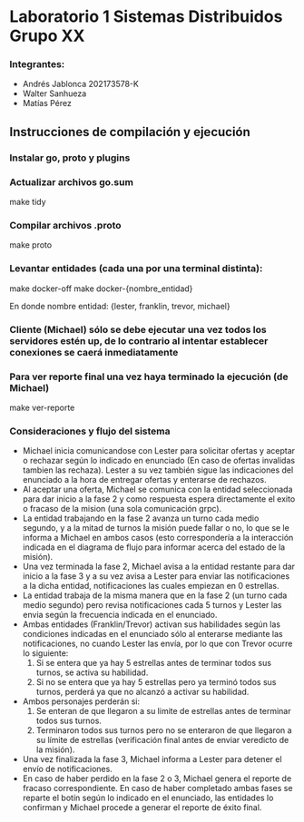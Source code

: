 # Laboratorio 1 Sistemas Distribuidos Grupo XX
### Integrantes:
* Andrés Jablonca 202173578-K
* Walter Sanhueza
* Matías Pérez

## Instrucciones de compilación y ejecución

### Instalar go, proto y plugins

### Actualizar archivos go.sum
make tidy

### Compilar archivos .proto
make proto

### Levantar entidades (cada una por una terminal distinta):
make docker-off
make docker-{nombre_entidad}

En donde nombre entidad: {lester, franklin, trevor, michael}

### Cliente (Michael) sólo se debe ejecutar una vez todos los servidores estén up, de lo contrario al intentar establecer conexiones se caerá inmediatamente

### Para ver reporte final una vez haya terminado la ejecución (de Michael)
make ver-reporte

### Consideraciones y flujo del sistema

* Michael inicia comunicandose con Lester para solicitar ofertas y aceptar o rechazar según lo indicado en enunciado (En caso de ofertas invalidas tambien las rechaza). Lester a su vez también sigue las indicaciones del enunciado a la hora de entregar ofertas y enterarse de rechazos.
* Al aceptar una oferta, Michael se comunica con la entidad seleccionada para dar inicio a la fase 2 y como respuesta espera directamente el exito o fracaso de la mision (una sola comunicación grpc).
* La entidad trabajando en la fase 2 avanza un turno cada medio segundo, y a la mitad de turnos la misión puede fallar o no, lo que se le informa a Michael en ambos casos (esto correspondería a la interacción indicada en el diagrama de flujo para informar acerca del estado de la misión).
* Una vez terminada la fase 2, Michael avisa a la entidad restante para dar inicio a la fase 3 y a su vez avisa a Lester para enviar las notificaciones a la dicha entidad, notificaciones las cuales empiezan en 0 estrellas.
* La entidad trabaja de la misma manera que en la fase 2 (un turno cada medio segundo) pero revisa notificaciones cada 5 turnos y Lester las envia según la frecuencia indicada en el enunciado.
* Ambas entidades (Franklin/Trevor) activan sus habilidades según las condiciones indicadas en el enunciado sólo al enterarse mediante las notificaciones, no cuando Lester las envía, por lo que con Trevor ocurre lo siguiente: 
    1. Si se entera que ya hay 5 estrellas antes de terminar todos sus turnos, se activa su habilidad.
    2. Si no se entera que ya hay 5 estrellas pero ya terminó todos sus turnos, perderá ya que no alcanzó a activar su habilidad.
* Ambos personajes perderán si:
    1. Se enteran de que llegaron a su limite de estrellas antes de terminar todos sus turnos.
    2. Terminaron todos sus turnos pero no se enteraron de que llegaron a su límite de estrellas (verificación final antes de enviar veredicto de la misión).
* Una vez finalizada la fase 3, Michael informa a Lester para detener el envío de notificaciones.
* En caso de haber perdido en la fase 2 o 3, Michael genera el reporte de fracaso correspondiente. En caso de haber completado ambas fases se reparte el botín según lo indicado en el enunciado, las entidades lo confirman y Michael procede a generar el reporte de éxito final.